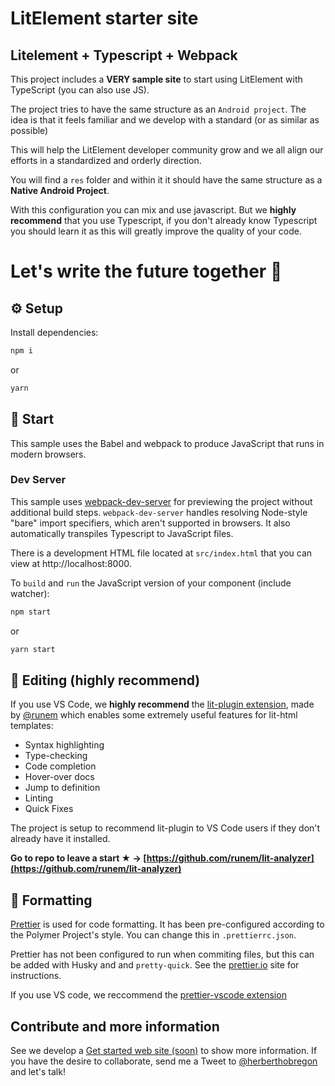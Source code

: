 # LitElement starter site
## Litelement + Typescript + Webpack 
This project includes a **VERY sample site** to start using LitElement with TypeScript (you can also use JS).

The project tries to have the same structure as an `Android project`. The idea is that it feels familiar and we develop with a standard (or as similar as possible)

This will help the LitElement developer community grow and we all align our efforts in a standardized and orderly direction. 

You will find a `res` folder and within it it should have the same structure as a **Native Android Project**.

With this configuration you can mix and use javascript. But we **highly recommend** that you use Typescript, if you don't already know Typescript you should learn it as this will greatly improve the quality of your code.

# Let's write the future together 🚀
## ⚙ Setup

Install dependencies:

```bash
npm i
```
or 
```bash
yarn
```

## 🚀 Start

This sample uses the Babel and webpack to produce JavaScript that runs in modern browsers.

### Dev Server

This sample uses [webpack-dev-server](https://webpack.js.org/configuration/dev-server/) for previewing the project without additional build steps. `webpack-dev-server` handles resolving Node-style "bare" import specifiers, which aren't supported in browsers. It also automatically transpiles Typescript to JavaScript files.

There is a development HTML file located at `src/index.html` that you can view at http://localhost:8000.

To `build` and `run` the JavaScript version of your component (include watcher):

```bash
npm start
```
or
```bash
yarn start
```


## 📝 Editing (highly recommend)

If you use VS Code, we **highly recommend** the [lit-plugin extension](https://marketplace.visualstudio.com/items?itemName=runem.lit-plugin), made by [@runem](https://github.com/runem) which enables some extremely useful features for lit-html templates:
  - Syntax highlighting
  - Type-checking
  - Code completion
  - Hover-over docs
  - Jump to definition
  - Linting
  - Quick Fixes
  
  The project is setup to recommend lit-plugin to VS Code users if they don't already have it installed.

**Go to repo to leave a start ★ -> [https://github.com/runem/lit-analyzer](https://github.com/runem/lit-analyzer)**

## 📄 Formatting

[Prettier](https://prettier.io/) is used for code formatting. It has been pre-configured according to the Polymer Project's style. You can change this in `.prettierrc.json`.

Prettier has not been configured to run when commiting files, but this can be added with Husky and and `pretty-quick`. See the [prettier.io](https://prettier.io/) site for instructions.

If you use VS code, we reccommend the [prettier-vscode extension](https://marketplace.visualstudio.com/items?itemName=esbenp.prettier-vscode)

## Contribute and more information

See we develop a [Get started web site (soon)](#) to show more information.
If you have the desire to collaborate, send me a Tweet to [@herberthobregon](https://twitter.com/herberthobregon) and let's talk!